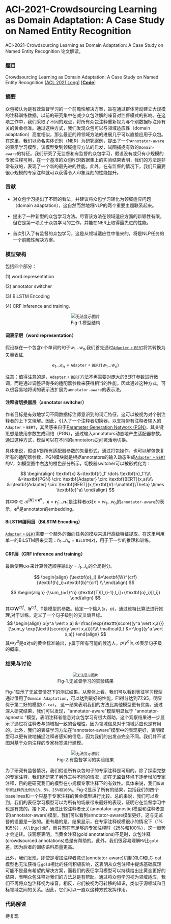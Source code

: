 # ACl-2021-Crowdsourcing Learning as Domain Adaptation: A Case Study on Named Entity Recognition


ACl-2021-Crowdsourcing Learning as Domain Adaptation: A Case Study on Named Entity Recognition 论文解读。

<!--more-->

### 题目

Crowdsourcing Learning as Domain Adaptation: A Case Study on Named Entity Recognition [[ACL 2021 Long](https://arxiv.org/pdf/2105.14980v1.pdf)] [[**Code**](https://github.com/izhx/CLasDA)]



### 摘要

众包被认为是有效监督学习的一个前瞻性解决方案，旨在通过群体劳动建立大规模的注释训练数据。以前的研究集中在减少众包注解的噪音对监督模式的影响。在这项工作中，我们采取了不同的观点，将所有众包注释重新视为与个别数据标注师有关的黄金标准。通过这种方式，我们发现众包可以与领域适应性（domain adaptation）高度相似，那么最近的跨领域方法的进展几乎可以直接应用于众包。在这里，我们以命名实体识别（NER）为研究案例，提出了一个`Annotator-aware`的表示学习模型，该模型受到领域适应方法的启发，试图捕捉有效的`Domain-aware`的特征。我们研究了无监督和有监督的众包学习，假设没有或只有小规模的专家注释可用，在一个基准的众包NER数据集上的实验结果表明，我们的方法是非常有效的，表现了一个新的最先进的性能。此外，在有监督的情况下，我们只需要很小规模的专家注释就可以获得令人印象深刻的性能提升。

### 贡献

- 对众包学习提出了不同的看法，并建议将众包学习转化为领域适应问题（domain adaptation），这自然而然地将NLP的两个重要主题联系起来。

- 提出了一种新型的众包学习方法。尽管该方法在领域适应方面的新颖性有限，但它是第一项关于众包学习的工作，并能在NER上取得最先进的性能。

- 首次引入了有监督的众包学习，这是从领域适应性中借来的，将是NLP任务的一个前瞻性解决方案。


### 模型架构

包括四个部分：

(1) word representation

(2) annotator switcher

(3) BiLSTM Encoding

(4) CRF inference and training.

<div>			<!--块级封装-->
    <center>	<!--将图片和文字居中-->
    <img src="https://i.bmp.ovh/imgs/2022/03/db2ee517bcc61dcb.png"
         alt="无法显示图片"
         style="zoom:90%"/>
    <br>		<!--换行-->
    Fig-1.模型结构	<!--标题-->
    </center>
</div>

#### 词表示层（word representation）

假设存在一个包含$n$个单词的句子$w_1 \dots w_n$,我们首先通过[$\texttt{Adapter} \circ \texttt{BERT}$](http://proceedings.mlr.press/v97/houlsby19a.html)将其转换为矢量表征.

$$
e_1 \dots e_n = \texttt{Adapter} \circ \texttt{BERT}(w_1 \dots w_n)
$$

注意：值得注意的是，[$\texttt{Adapter} \circ \texttt{BERT}$](http://proceedings.mlr.press/v97/houlsby19a.html)方法不再需要对庞大的BERT参数进行微调，而是通过调整轻得多的适配器参数来获得相当的性能。因此通过这种方式，可以很容易地将词的表示法扩展为`annotator-aware`的表示法。



#### 注释者切换器层（annotator switcher）

作者目标是有效地学习不同数据标注师意识到的词汇特征，这可以被视为对个别注释者的上下文理解。因此，引入了一个注释者切换器，以支持带有注释者输入的$\texttt{Adapter} \circ \texttt{BERT}$，其灵感来自于[Parameter Generation Network (PGN)](https://aclanthology.org/D18-1039/)，其关键思想是使用参数生成网络（PGN），通过输入annotators动态地产生适配器参数。通过这种方式，模型可以在不同的annotators之间灵活地切换。

具体来说，假设$V$是所有适配器参数的矢量形式，通过打包操作，也可以解包恢复所有的适配器参数，PGN模块就是根据annotators的输入动态生成[$\texttt{Adapter} \circ \texttt{BERT}$](http://proceedings.mlr.press/v97/houlsby19a.html)的$V$，如模型图中右边的橙色部分所示，切换器switcher可以被形式化为：



$$
\begin{align}
\textbf{x} &=\textbf{r}_1' \dots \textbf{n}_1'\\\\
   &=\textbf{PGN} \circ \textbf{Adapter} \circ \textbf{BERT}(x,a)\\\\
   &=\textbf{Adapter} \circ \textbf{BERT}(x,\textbf{V}=\mathbf{\Theta} \times \textbf{e}^a)
\end{align}
$$

其中$\mathbf{\Theta} \in \mathcal{R}^{\vert \textbf{V} \vert \times\textbf{e}^a}$，$\textbf{x} =\textbf{r}_1' \dots \textbf{n}_1'$是注释者$a$对$x=w_1 \dots w_n$的`annotator-aware`的表示，$\textbf{e}^a$是annotator的embedding。

#### BiLSTM编码层（BiLSTM Encoding）

[$\texttt{Adapter} \circ \texttt{BERT}$](http://proceedings.mlr.press/v97/houlsby19a.html)需要一个额外的面向任务的模块来进行高级特征提取。在这里利用单一的BiLSTM层来实现：$h_1 \dots h_n = \texttt{BiLSTM}(x)$，用于下一步的推理和训练。

#### CRF层（CRF inference and training）

最后使用`CRF`来计算候选顺序输出$y = l_1 \dots l_n$的全局得分。


$$
\begin{align}
{\textbf{o}_i} &=\textbf{W}^{crf} {\textbf{h}_i}+\textbf{b}^{crf} \\
\end{align}
$$

$$
\begin{align}
{\sum_{i=1}^n} (\textbf{T}[l_{i-1},l_i]+{\textbf{o}_i}[l_i])
\end{align}
$$



其中$\textbf{W}^{crf}、 \textbf{b}^{crf}、 \textbf{T}$是模型的参数。给定一个输入$(x，a)$，通过维特比算法进行推理,对于训练，定义了一个句子级别的交叉熵目标。
$$
\begin{align}
p(y^a \vert x,a) &=\frac{\exp{\texttt{score}(y^a \vert x,a)}}{\sum_y \exp{\texttt{score}(y \vert x,a)}}\\\\
\mathcal{L} &=-\log{(y^a \vert x,a)}
\end{align}
$$
其中$y^a$是$a$对$x$的黄金标准输出，$y$属于所有可能的候选人，$p(y^a|x, a)$表示句子级的概率。





### 结果与讨论

<div>			<!--块级封装-->
    <center>	<!--将图片和文字居中-->
    <img src="https://i.bmp.ovh/imgs/2022/03/9098737e2db2df88.png"
         alt="无法显示图片"
         style="zoom:80%"/>
    <br>		<!--换行-->
    Fig-1.无监督学习的实验结果	<!--标题-->
    </center>
</div>

Fig-1显示了无监督情况下的测试结果。从整体上看，我们可以看到表征学习模型通过借用了`Domain Adaptation`，可以达到最好的性能，F1得分达到77.95，明显优于第二好的模型`LC-cat`。 这一结果表明我们的方法比其他模型更有优势。通过深入研究结果，我们可以发现，"annotator-aware"模型明显优于 "annotator-agnostic "模型，表明注释者信息对众包学习有很大帮助，这个观察结果进一步显示了通过将注释者与领域相一致的合理性，因为领域信息对于领域适应也是有用的。此外，我们的表征学习方法在“annotator-aware”模型中的表现更好，表明模型可以更有效地捕捉注释者感知的信息，因为我们的出发点完全不同。我们并不试图对基于众包注释的专家标签进行建模。



<div>			<!--块级封装-->
    <center>	<!--将图片和文字居中-->
    <img src="https://i.bmp.ovh/imgs/2022/03/1a7468db109474d7.png"
         alt="无法显示图片"
         style="zoom:90%"/>
    <br>		<!--换行-->
    Fig-2.有监督学习的实验结果	<!--标题-->
    </center>
</div>



为了研究有监督情况，我们假设所有众包句子的专家注释是可用的。除了探索完整的专家注释，我们还研究了另外三种不同的情况，即在无监督环境下逐步增加专家注释，目的是研究我们的模型在小规模专家注释下的有效性。具体来说，我们`假设专家注释的比例为1%、5%、25%和100%`。Fig-2显示了所有的结果，包括我们的四个baselines和一个只基于专家注释的黄金模型进行比较。总的来说，我们可以看到，我们的表征学习模型可以为所有的场景带来最好的表现，证明它在监督学习中也是有效的。接下来，通过比较注释者无关(annotator-agnostic)模型和注释者意识(annotator-aware)模型，我们可以看到annotator-aware模型更好，这与无监督的设置是一致的。更有趣的是，结果显示，在专家注释规模很小的情况下（1%和5%），`All`比`gold`好，而只有在有足够的专家注释时（25%和100%），这一趋势才会逆转。该观察表明，当黄金注释(gold annotations)不足时，众包注释(crowdsourced annotations)总是有帮助的。此外，我们很容易理解`MV`比`gold`差，因为后者的训练语料质量更高。



此外，我们发现，即使是增加注释者意识(annotator-aware)机制的LC和LC-cat模型也无法获得与`gold`相比的任何积极影响，这表明从众包注释中提炼基础真理可能不是最有希望的解决方案，而我们的表征学习模型可以持续给出比黄金更好的结果，表明众包注释对我们的方法总是有帮助。通过将众包学习视为领域适应，我们不再将众包注释视为噪音，相反，它们被视为可转移的知识，类似于源领域和目标领域之间的关系。因此，它们可以一直以这种方式发挥作用。

### 代码解读

待复现

